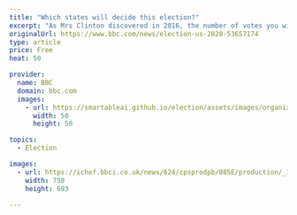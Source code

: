 ```yaml
---
title: "Which states will decide this election?"
excerpt: "As Mrs Clinton discovered in 2016, the number of votes you win is less important than where you win them. Most states nearly always vote the same way, meaning that in reality there are just a handful of states where both candidates stand a chance of winning. These are the places where the election will be won and lost and are known as battleground states."
originalUrl: https://www.bbc.com/news/election-us-2020-53657174
type: article
price: Free
heat: 50

provider:
  name: BBC
  domain: bbc.com
  images:
    - url: https://smartableai.github.io/election/assets/images/organizations/bbc.com-50x50.jpg
      width: 50
      height: 50

topics:
  - Election

images:
  - url: https://ichef.bbci.co.uk/news/624/cpsprodpb/085E/production/_113824120_battleground_map_simple-nc.png
    width: 758
    height: 693

---
```


